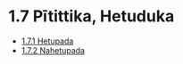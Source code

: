 

# 1.7 Pītittika, Hetuduka

* [1.7.1 Hetupada](1.7/1.7.1.md)
* [1.7.2 Nahetupada](1.7/1.7.2.md)



